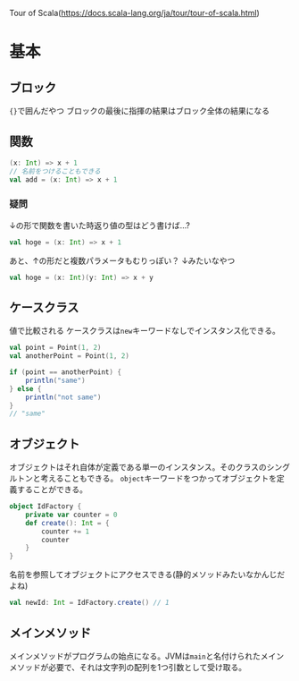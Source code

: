 Tour of Scala(https://docs.scala-lang.org/ja/tour/tour-of-scala.html)

# 基本
## ブロック
`{}`で囲んだやつ
ブロックの最後に指揮の結果はブロック全体の結果になる
## 関数
```Scala
(x: Int) => x + 1
// 名前をつけることもできる
val add = (x: Int) => x + 1
```

### 疑問
↓の形で関数を書いた時返り値の型はどう書けば...?
```Scala
val hoge = (x: Int) => x + 1
```
あと、↑の形だと複数パラメータもむりっぽい？
↓みたいなやつ
```Scala
val hoge = (x: Int)(y: Int) => x + y
```

## ケースクラス
値で比較される
ケースクラスは`new`キーワードなしでインスタンス化できる。
```Scala
val point = Point(1, 2)
val anotherPoint = Point(1, 2)

if (point == anotherPoint) {
    println("same")
} else {
    println("not same")
}
// "same"
```

## オブジェクト
オブジェクトはそれ自体が定義である単一のインスタンス。そのクラスのシングルトンと考えることもできる。
`object`キーワードをつかってオブジェクトを定義することができる。

```Scala
object IdFactory {
    private var counter = 0
    def create(): Int = {
        counter += 1
        counter
    }
}
```

名前を参照してオブジェクトにアクセスできる(静的メソッドみたいなかんじだよね)
```Scala
val newId: Int = IdFactory.create() // 1
```

## メインメソッド
メインメソッドがプログラムの始点になる。JVMは`main`と名付けられたメインメソッドが必要で、それは文字列の配列を1つ引数として受け取る。

























